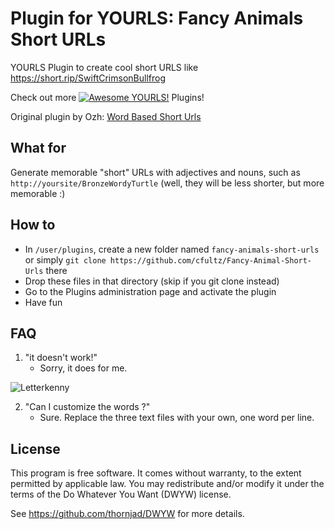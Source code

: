 # Plugin for YOURLS: Fancy Animals Short URLs 

YOURLS Plugin to create cool short URLS like https://short.rip/SwiftCrimsonBullfrog

Check out more [![Awesome YOURLS!](https://img.shields.io/badge/Awesome-YOURLS-C5A3BE)](https://github.com/YOURLS/awesome-yourls/) Plugins!


Original plugin by Ozh: [Word Based Short Urls](https://github.com/ozh/yourls-word-based-short-urls)

## What for

Generate memorable "short" URLs with adjectives and nouns, such as `http://yoursite/BronzeWordyTurtle` (well, they will be less shorter, but more memorable :)


## How to

* In `/user/plugins`, create a new folder named `fancy-animals-short-urls` or simply `git clone https://github.com/cfultz/Fancy-Animal-Short-Urls` there
* Drop these files in that directory (skip if you git clone instead)
* Go to the Plugins administration page and activate the plugin 
* Have fun


## FAQ

1. "it doesn't work!"
	* Sorry, it does for me.

![Letterkenny](https://i.imgur.com/lw30o40.gif)

2. "Can I customize the words ?"
	* Sure. Replace the three text files with your own, one word per line.


## License

This program is free software. It comes without warranty, to the extent permitted by applicable law. You may redistribute and/or modify it under the terms of the Do Whatever You Want (DWYW) license.

See https://github.com/thornjad/DWYW for more details.
